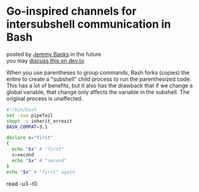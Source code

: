 Go-inspired channels for intersubshell communication in Bash
============================================================

posted by [Jeremy Banks] in the future  
you may [discuss this on dev.to][dev.to]

  [Jeremy Banks]: mailto:_@jeremy.ca
  [dev.to]: https://dev.to/banks/subshell-variables-5heb-temp-slug-4697223?preview=c4bb0de6c75040c6e4cb8fe0c15365d0af75fbf2c17ad34a25c18d7a9bd8df3d3535fbf26c3abe57a5f857a4b713616603d07de34fe25cfeec889ffe
  [canonical]: https://banksh.jeremy.ca/ideas/subshell-variables
  [tags]: # (#bash #linux #tutorial)

When you use parentheses to group commands, Bash forks (copies) the entire to create a "subshell" child process to run the parenthesized code. This has a lot of benefits, but it also has the drawback that if we change a global variable, that change only affects the variable in the subshell. The original process is unaffected.

```bash
#!/bin/bash
set -euo pipefail
shopt -s inherit_errexit
BASH_COMPAT=3.1

declare x="first"
(
  echo "$x" # "first"
  x=second
  echo "$x" # "second"
)
echo "$x" # "first" again
```

read -u3 -t0 